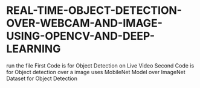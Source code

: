 # REAL-TIME-OBJECT-DETECTION-OVER-WEBCAM-AND-IMAGE-USING-OPENCV-AND-DEEP-LEARNING

run the file 
First Code is for Object Detection on Live Video
Second Code is for Object detection over a image
uses MobileNet Model over ImageNet Dataset for Object Detection
